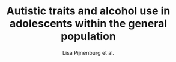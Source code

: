 ---
cat: gaia
subcat: platform
bestof: false
author: Lisa Pijnenburg et al.
title: Autistic traits and alcohol use in adolescents within the general population
journal: European Child \& Adolescent Psychiatry
year: 2023
type: article
url: https -//doi.org/10.1007/s00787-022-01970-3
doi: 10.1007/s00787-022-01970-3
---